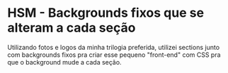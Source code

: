 # HSM - Backgrounds fixos que se alteram a cada seção

Utilizando fotos e logos da minha trilogia preferida, utilizei sections junto com backgrounds fixos pra criar esse pequeno "front-end" com CSS pra que o background mude a cada seção.

